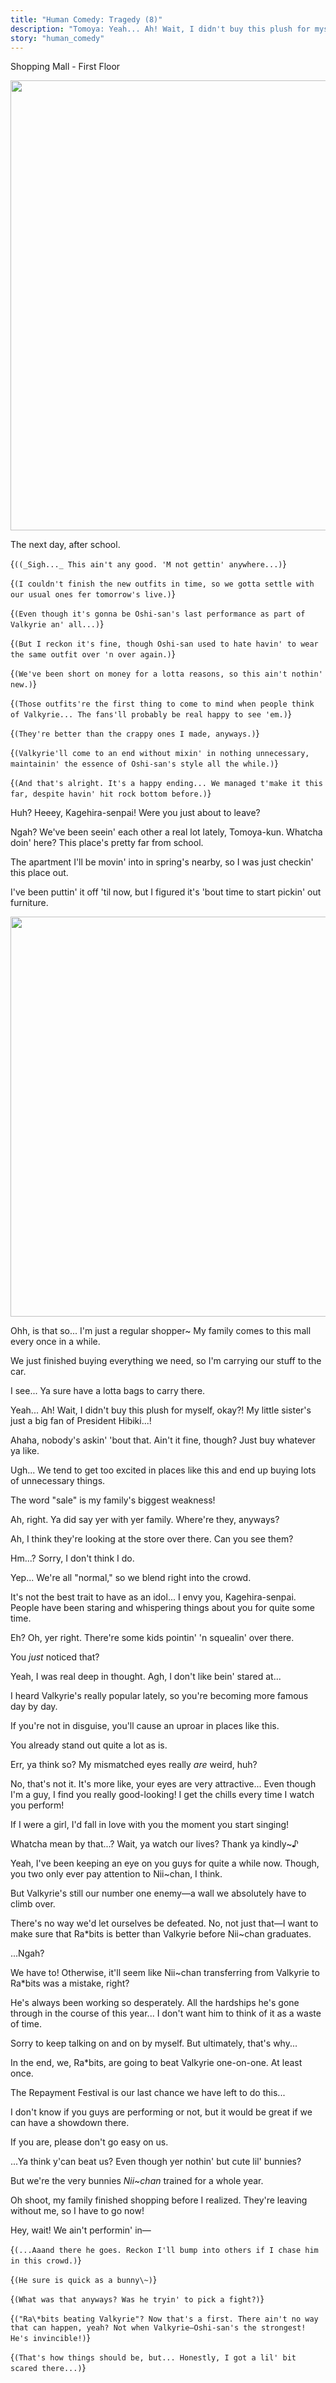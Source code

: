 ```yaml
---
title: "Human Comedy: Tragedy (8)"
description: "Tomoya: Yeah... Ah! Wait, I didn't buy this plush for myself, okay?! My little sister's just a big fan of President Hibiki...!"
story: "human_comedy"
---
```


<Season s="Winter"/>

<Location>Shopping Mall - First Floor</Location>

<Image src="/img/tl/human_comedy/9/1.jpg" layout="responsive" width="1280" height="720" quality="100" />

<Narration>The next day, after school.</Narration>

<Bubble character="Mika">

<Thought>{`((_Sigh..._ This ain't any good. 'M not gettin' anywhere...)`}</Thought>

<Thought>{`(I couldn't finish the new outfits in time, so we gotta settle with our usual ones fer tomorrow's live.)`}</Thought>

<Thought>{`(Even though it's gonna be Oshi-san's last performance as part of Valkyrie an' all...)`}</Thought>

<Thought>{`(But I reckon it's fine, though Oshi-san used to hate havin' to wear the same outfit over 'n over again.)`}</Thought>

<Thought>{`(We've been short on money for a lotta reasons, so this ain't nothin' new.)`}</Thought>

<Thought>{`(Those outfits're the first thing to come to mind when people think of Valkyrie... The fans'll probably be real happy to see 'em.)`}</Thought>

<Thought>{`(They're better than the crappy ones I made, anyways.)`}</Thought>

<Thought>{`(Valkyrie'll come to an end without mixin' in nothing unnecessary, maintainin' the essence of Oshi-san's style all the while.)`}</Thought>

<Thought>{`(And that's alright. It's a happy ending... We managed t'make it this far, despite havin' hit rock bottom before.)`}</Thought>

</Bubble>

<Bubble character="Tomoya">

Huh? Heeey, Kagehira-senpai! Were you just about to leave?

</Bubble>

<Bubble character="Mika">

Ngah? We've been seein' each other a real lot lately, Tomoya-kun. Whatcha doin' here? This place's pretty far from school.

The apartment I'll be movin' into in spring's nearby, so I was just checkin' this place out.

I've been puttin' it off 'til now, but I figured it's 'bout time to start pickin' out furniture.

</Bubble>

<Image src="/img/tl/human_comedy/9/cg.jpg" layout="responsive" width="1136" height="640" quality="100" />

<Bubble character="Tomoya">

Ohh, is that so... I'm just a regular shopper\~ My family comes to this mall every once in a while.

We just finished buying everything we need, so I'm carrying our stuff to the car.

</Bubble>

<Bubble character="Mika">

I see... Ya sure have a lotta bags to carry there.

</Bubble>

<Bubble character="Tomoya">

Yeah... Ah! Wait, I didn't buy this plush for myself, okay?! My little sister's just a big fan of President Hibiki...!

</Bubble>

<Bubble character="Mika">

Ahaha, nobody's askin' 'bout that. Ain't it fine, though? Just buy whatever ya like.

</Bubble>

<Bubble character="Tomoya">

Ugh... We tend to get too excited in places like this and end up buying lots of unnecessary things.

The word "sale" is my family's biggest weakness!

</Bubble>

<Bubble character="Mika">

Ah, right. Ya did say yer with yer family. Where're they, anyways?

</Bubble>

<Bubble character="Tomoya">

Ah, I think they're looking at the store over there. Can you see them?

</Bubble>

<Bubble character="Mika">

Hm...? Sorry, I don't think I do.

</Bubble>

<Bubble character="Tomoya">

Yep... We're all "normal," so we blend right into the crowd.

It's not the best trait to have as an idol... I envy you, Kagehira-senpai. People have been staring and whispering things about you for quite some time.

</Bubble>

<Bubble character="Mika">

Eh? Oh, yer right. There're some kids pointin' 'n squealin' over there.

</Bubble>

<Bubble character="Tomoya">

You _just_ noticed that?

</Bubble>

<Bubble character="Mika">

Yeah, I was real deep in thought. Agh, I don't like bein' stared at...

</Bubble>

<Bubble character="Tomoya">

I heard Valkyrie's really popular lately, so you're becoming more famous day by day.

If you're not in disguise, you'll cause an uproar in places like this.

You already stand out quite a lot as is.

</Bubble>

<Bubble character="Mika">

Err, ya think so? My mismatched eyes really _are_ weird, huh?
</Bubble>

<Bubble character="Tomoya">

No, that's not it. It's more like, your eyes are very attractive... Even though I'm a guy, I find you really good-looking! I get the chills every time I watch you perform!

If I were a girl, I'd fall in love with you the moment you start singing!

</Bubble>

<Bubble character="Mika">

Whatcha mean by that...? Wait, ya watch our lives? Thank ya kindly\~♪

</Bubble>

<Bubble character="Tomoya">

Yeah, I've been keeping an eye on you guys for quite a while now. Though, you two only ever pay attention to Nii\~chan, I think.

But Valkyrie's still our number one enemy—a wall we absolutely have to climb over.

There's no way we'd let ourselves be defeated. No, not just that—I want to make sure that Ra\*bits is better than Valkyrie before Nii\~chan graduates.

</Bubble>

<Bubble character="Mika">

...Ngah?
</Bubble>

<Bubble character="Tomoya">

We have to! Otherwise, it'll seem like Nii\~chan transferring from Valkyrie to Ra\*bits was a mistake, right?

He's always been working so desperately. All the hardships he's gone through in the course of this year... I don't want him to think of it as a waste of time.

Sorry to keep talking on and on by myself. But ultimately, that's why...

In the end, we, Ra\*bits, are going to beat Valkyrie one-on-one. At least once.

The Repayment Festival is our last chance we have left to do this...

I don't know if you guys are performing or not, but it would be great if we can have a showdown there.

If you are, please don't go easy on us.

</Bubble>

<Bubble character="Mika">

...Ya think y'can beat us? Even though yer nothin' but cute lil' bunnies?

</Bubble>

<Bubble character="Tomoya">

But we're the very bunnies _Nii\~chan_ trained for a whole year.

Oh shoot, my family finished shopping before I realized. They're leaving without me, so I have to go now!

</Bubble>

<Bubble character="Mika">

Hey, wait! We ain't performin' in—

<Thought>{`(...Aaand there he goes. Reckon I'll bump into others if I chase him in this crowd.)`}</Thought>

<Thought>{`(He sure is quick as a bunny\~)`}</Thought>

<Thought>{`(What was that anyways? Was he tryin' to pick a fight?)`}</Thought>

<Thought>{`("Ra\*bits beating Valkyrie"? Now that's a first. There ain't no way that can happen, yeah? Not when Valkyrie—Oshi-san's the strongest! He's invincible!)`}</Thought>

<Thought>{`(That's how things should be, but... Honestly, I got a lil' bit scared there...)`}</Thought>

</Bubble>

<Credits tl="[Ren](https://tomoya.moe)" tlc="[310mc](https://310mc.github.io), [Iridesenescence](https://twitter.com/iridesenescence)" qc="[hyenahunt](https://twitter.com/hyenahunt)" />

